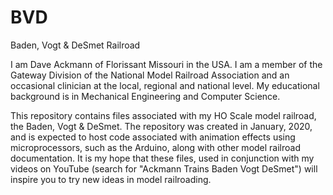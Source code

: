 # BVD
Baden, Vogt &amp; DeSmet Railroad

I am Dave Ackmann of Florissant Missouri in the USA.  I am a member of the Gateway Division of the National Model Railroad Association and an occasional clinician at the local, regional and national level.  My educational background is in Mechanical Engineering and Computer Science.

This repository contains files associated with my HO Scale model railroad, the Baden, Vogt & DeSmet.  The repository was created in January, 2020, and is expected to host code associated with animation effects using microprocessors, such as the Arduino, along with other model railroad documentation.  It is my hope that these files, used in conjunction with my videos on YouTube (search for "Ackmann Trains Baden Vogt DeSmet") will inspire you to try new ideas in model railroading.
